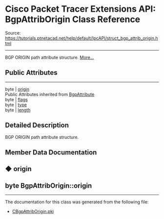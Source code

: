 # Cisco Packet Tracer Extensions API: BgpAttribOrigin Class Reference

Source: https://tutorials.ptnetacad.net/help/default/IpcAPI/struct_bgp_attrib_origin.html

---

BGP ORIGIN path attribute structure. [More...](struct_bgp_attrib_origin.html#details)

##  Public Attributes  
  
---  
byte | [origin](struct_bgp_attrib_origin.html#ab6c397f25e65df8f0772fdff9ffd46bb)  
Public Attributes inherited from [BgpAttribute](struct_bgp_attribute.html)  
byte | [flags](struct_bgp_attribute.html#a1881721c6e2c1e2ed11664b21e32b9b5)  
byte | [type](struct_bgp_attribute.html#a302837a3d937156e1f50141e42ca72d3)  
byte | [length](struct_bgp_attribute.html#a7598878994b8a8c1e4f33e360dc49f2d)  
  
## Detailed Description

BGP ORIGIN path attribute structure. 

## Member Data Documentation

## ◆ origin

byte BgpAttribOrigin::origin  
---  
  
* * *

The documentation for this class was generated from the following file:

  * [CBgpAttribOrigin.pki](_c_bgp_attrib_origin_8pki.html)


